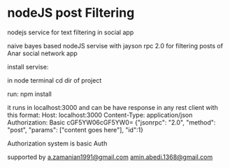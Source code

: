 # nodeJS post Filtering
nodejs service for text filtering in social app

naive bayes based nodeJS servise with jayson rpc 2.0 for filtering posts of Anar social network app 

install servise: 

in node terminal cd dir of project 

run: npm install

it runs in localhost:3000 and can be have response in any rest client with this format: 
Host: localhost:3000
Content-Type: application/json
Authorization: Basic cGF5YW06cGF5YW0=
{"jsonrpc": "2.0", "method": "post", "params": ["content goes here"], "id":1}

Authorization system is basic Auth

supported by
a.zamanian1991@gmail.com
amin.abedi.1368@gmail.com